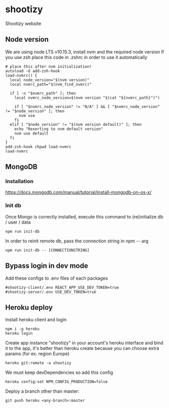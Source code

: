 # shootizy

Shootizy website

## Node version

We are using node LTS v10.15.3, install nvm and the required node version
If you use zsh place this code in .zshrc in order to use it automatically

```
# place this after nvm initialization!
autoload -U add-zsh-hook
load-nvmrc() {
  local node_version="$(nvm version)"
  local nvmrc_path="$(nvm_find_nvmrc)"

  if [ -n "$nvmrc_path" ]; then
    local nvmrc_node_version=$(nvm version "$(cat "${nvmrc_path}")")

    if [ "$nvmrc_node_version" != "N/A" ] && [ "$nvmrc_node_version" != "$node_version" ]; then
      nvm use
    fi
  elif [ "$node_version" != "$(nvm version default)" ]; then
    echo "Reverting to nvm default version"
    nvm use default
  fi
}
add-zsh-hook chpwd load-nvmrc
load-nvmrc
```

## MongoDB

### Installation

https://docs.mongodb.com/manual/tutorial/install-mongodb-on-os-x/

### Init db

Once Mongo is correctly installed, execute this command to (re)initialize db / user / data

```
npm run init-db
```

In order to reinit remote db, pass the connection string in npm -- arg

```
npm run init-db -- [CONNECTIONSTRING]
```

## Bypass login in dev mode

Add these configs to .env files of each packages

```
#shootizy-client/.env REACT_APP_USE_DEV_TOKEN=true
#shootizy-server/.env USE_DEV_TOKEN=true
```

## Heroku deploy

Install heroku client and login

```
npm i -g heroku
heroku login
```

Create app instance "shootizy" in your account's heroku interface and bind it to the app, it's better than heroku create because you can choose extra params (for ex. region Europe)

```
heroku git:remote -a shootizy
```

We must keep devDependencies so add this config

```
heroku config:set NPM_CONFIG_PRODUCTION=false

```

Deploy a branch other than master:

```
git push heroku <any-branch>:master
```
